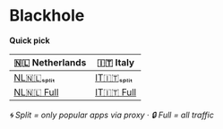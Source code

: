 # Blackhole

**Quick pick**

| 🇳🇱 Netherlands | 🇮🇹 Italy |
|---|---|
| [NL🇳🇱ₛₚₗᵢₜ](https://raw.githubusercontent.com/SHAMPOO-SIR-E-SEHAT/hehehe/main/Blackhole/ₛₚₗᵢₜ🇳🇱%20NL%20Split%20Tunnel/config.json) | [IT🇮🇹ₛₚₗᵢₜ](https://raw.githubusercontent.com/SHAMPOO-SIR-E-SEHAT/hehehe/main/Blackhole/ₛₚₗᵢₜ🇮🇹%20IT%20Split%20Tunnel/config.json) |
| [NL🇳🇱 Full](https://raw.githubusercontent.com/SHAMPOO-SIR-E-SEHAT/hehehe/main/Blackhole/🇳🇱%20NL%20Full%20Tunnel/config.json) | [IT🇮🇹 Full](https://raw.githubusercontent.com/SHAMPOO-SIR-E-SEHAT/hehehe/main/Blackhole/🇮🇹%20IT%20Full%20Tunnel/config.json) |

*🌀 Split = only popular apps via proxy · 🔒 Full = all traffic*
